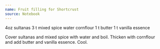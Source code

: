 ```yaml
---
name: Fruit filling for Shortcrust
source: Notebook
---
```


4oz sultanas
3 t mixed spice
water
cornflour
1 t butter
1 t vanilla essence

Cover sultanas and mixed spice with water and boil.  Thicken with cornflour and add butter and vanilla essence.  Cool.

